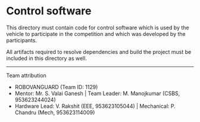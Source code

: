 # Control software

This directory must contain code for control software which is used by the vehicle to participate in the competition and which was developed by the participants.

All artifacts required to resolve dependencies and build the project must be included in this directory as well.

---

Team attribution

- ROBOVANGUARD (Team ID: 1129)
- Mentor: Mr. S. Valai Ganesh | Team Leader: M. Manojkumar (CSBS, 953623244024)
- Hardware Lead: V. Rakshit (EEE, 953623105044) | Mechanical: P. Chandru (Mech, 953623114009)
